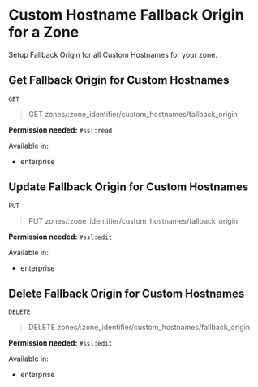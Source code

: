 # Custom Hostname Fallback Origin for a Zone

Setup Fallback Origin for all Custom Hostnames for your zone.

## Get Fallback Origin for Custom Hostnames

`GET` 

> GET zones/:zone_identifier/custom_hostnames/fallback_origin

**Permission needed:** `#ssl:read`

Available in:

* enterprise


## Update Fallback Origin for Custom Hostnames

`PUT` 

> PUT zones/:zone_identifier/custom_hostnames/fallback_origin

**Permission needed:** `#ssl:edit`

Available in:

* enterprise


## Delete Fallback Origin for Custom Hostnames

`DELETE` 

> DELETE zones/:zone_identifier/custom_hostnames/fallback_origin

**Permission needed:** `#ssl:edit`

Available in:

* enterprise

